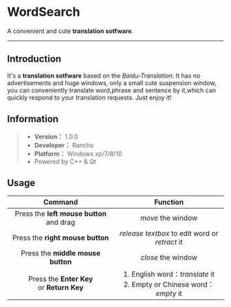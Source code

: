 # WordSearch

A convenient and cute **translation sotfware**.
***
## Introduction
It's a **translation sotfware** based on the *Baidu-Translation*. 
It has no advertisements and huge windows, only a small cute suspension window, you can conveniently translate word,phrase and sentence by it,which can quickly respond to your translation requests.
Just enjoy it!


## Information

> * **Version：** 1.0.0
> * **Developer：** Rancho
> * **Platform：** Windows xp/7/8/10
> * Powered by C++ & Qt

## Usage
  
|Command |Function
|:-:|:-:
|Press the **left mouse button** and drag | *move* the window
|Press the **right mouse button** | *release textbox* to edit word or *retract* it  
|Press the **middle mouse button** | *close* the window
|Press the **Enter Key** <br>or **Return Key**| 1. English word：*translate* it<br>2. Empty or Chinese word：*empty* it
	

